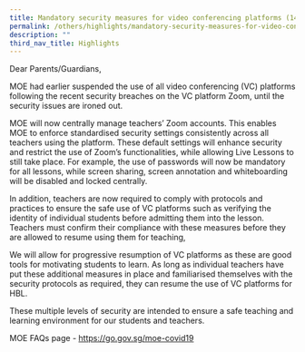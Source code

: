 ```yaml
---
title: Mandatory security measures for video conferencing platforms (14 Apr 2020)
permalink: /others/highlights/mandatory-security-measures-for-video-conferencing-platforms-14-apr-2020
description: ""
third_nav_title: Highlights
---
```

<p>Dear Parents/Guardians,</p>
<p>MOE had earlier suspended the use of all video conferencing (VC) platforms following the recent security breaches on the VC platform Zoom, until the security issues are ironed out.</p>
<p>MOE will now centrally manage teachers&rsquo; Zoom accounts. This enables MOE to enforce standardised security settings consistently across all teachers using the platform. These default settings will enhance security and restrict the use of Zoom&rsquo;s functionalities, while allowing Live Lessons to still take place.&nbsp;For example, the use of passwords will now be mandatory for all lessons, while screen sharing, screen annotation and whiteboarding will be disabled and locked centrally.&nbsp;</p>
<p>In addition, teachers are now required to comply with protocols and practices to ensure the safe use of VC platforms such as verifying the identity of individual students before admitting them into the lesson. Teachers must confirm their compliance with these measures before they are allowed to resume using them for teaching,</p>
<p>We will allow for progressive resumption of VC platforms as these are good tools for motivating students to learn. As long as individual teachers have put these additional measures in place and familiarised themselves with the security protocols as required, they can resume the use of VC platforms for HBL.</p>
<p>These multiple levels of security are intended to ensure a safe teaching and learning environment for our students and teachers.</p>
<p>MOE FAQs page -&nbsp;<a href="https://go.gov.sg/moe-covid19" target="_blank" rel="noopener">https://go.gov.sg/moe-covid19</a></p>